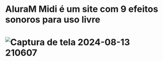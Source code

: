 # AluraM Midi é um site com 9 efeitos sonoros para uso livre
# ![Captura de tela 2024-08-13 210607](https://github.com/user-attachments/assets/ef12a451-0b34-4ac8-acce-aa2895f2bdd4)
